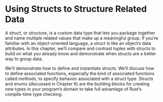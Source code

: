 # Using Structs to Structure Related Data

A _struct_, or _structure_, is a custom data type that lets you package together
and name multiple related values that make up a meaningful group. If you’re
familiar with an object-oriented language, a _struct_ is like an object’s data
attributes. In this chapter, we’ll compare and contrast tuples with structs to
build on what you already know and demonstrate when structs are a better way to
group data.

We’ll demonstrate how to define and instantiate structs. We’ll discuss how to
define associated functions, especially the kind of associated functions called
_methods_, to specify behavior associated with a struct type. Structs and enums
(discussed in Chapter 6) are the building blocks for creating new types in your
program’s domain to take full advantage of Rust’s compile-time type checking.
